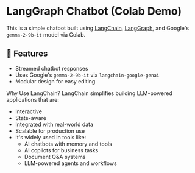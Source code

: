 # LangGraph Chatbot (Colab Demo)

This is a simple chatbot built using [LangChain](https://github.com/langchain-ai/langchain), [LangGraph](https://github.com/langchain-ai/langgraph), and Google's `gemma-2-9b-it` model via Colab.

## 🧠 Features
- Streamed chatbot responses
- Uses Google's `gemma-2-9b-it` via `langchain-google-genai`
- Modular design for easy editing

Why Use LangChain?
LangChain simplifies building LLM-powered applications that are:
- Interactive
- State-aware
- Integrated with real-world data
- Scalable for production use
- It's widely used in tools like:
    - AI chatbots with memory and tools
    - AI copilots for business tasks
    - Document Q&A systems
    - LLM-powered agents and workflows
